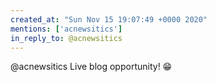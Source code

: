 ```yaml
---
created_at: "Sun Nov 15 19:07:49 +0000 2020"
mentions: ['acnewsitics']
in_reply_to: @acnewsitics
---
```


@acnewsitics Live blog opportunity! 😁